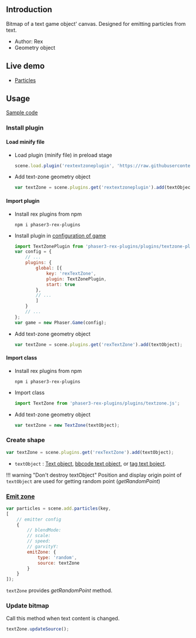 ## Introduction

Bitmap of a text game object' canvas. Designed for emitting particles from text.

- Author: Rex
- Geometry object

## Live demo

- [Particles](https://codepen.io/rexrainbow/pen/eYJmxwp)

## Usage

[Sample code](https://github.com/rexrainbow/phaser3-rex-notes/tree/master/examples/textzone)

### Install plugin

#### Load minify file

- Load plugin (minify file) in preload stage
    ```javascript
    scene.load.plugin('rextextzoneplugin', 'https://raw.githubusercontent.com/rexrainbow/phaser3-rex-notes/master/dist/rextextzoneplugin.min.js', true);
    ```
- Add text-zone geometry object
    ```javascript
    var textZone = scene.plugins.get('rextextzoneplugin').add(textObject);
    ```

#### Import plugin

- Install rex plugins from npm
    ```
    npm i phaser3-rex-plugins
    ```
- Install plugin in [configuration of game](game.md#configuration)
    ```javascript
    import TextZonePlugin from 'phaser3-rex-plugins/plugins/textzone-plugin.js';
    var config = {
        // ...
        plugins: {
            global: [{
                key: 'rexTextZone',
                plugin: TextZonePlugin,
                start: true
            },
            // ...
            ]
        }
        // ...
    };
    var game = new Phaser.Game(config);
    ```
- Add text-zone geometry object
    ```javascript
    var textZone = scene.plugins.get('rexTextZone').add(textObject);
    ```

#### Import class

- Install rex plugins from npm
    ```
    npm i phaser3-rex-plugins
    ```
- Import class
    ```javascript
    import TextZone from 'phaser3-rex-plugins/plugins/textzone.js';
    ```
- Add text-zone geometry object
    ```javascript
    var textZone = new TextZone(textObject);
    ```

### Create shape

```javascript
var textZone = scene.plugins.get('rexTextZone').add(textObject);
```

- `textObject` : [Text object](text.md), [bbcode text object](bbcodetext.md), or [tag text boject](tagtext.md). 

!!! warning "Don't destroy textObject"
    Position and display origin point of `textObject` are used for getting random point (*getRandomPoint*)

### [Emit zone](particles.md#emit-zone)

```javascript
var particles = scene.add.particles(key,
[
    // emitter config
    {
        // blendMode:
        // scale:
        // speed:
        // garvityY:
        emitZone: {
            type: 'random',
            source: textZone
        }
    }
]);
```

`textZone` provides *getRandomPoint* method.

### Update bitmap

Call this method when text content is changed.

```javascript
textZone.updateSource();
```
